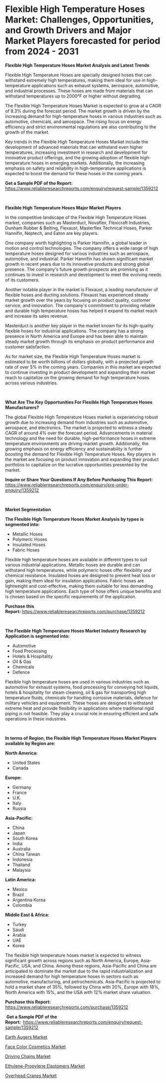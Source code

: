 <p><h1>Flexible High Temperature Hoses Market: Challenges, Opportunities, and Growth Drivers and Major Market Players forecasted for period from 2024 - 2031</h1></p><p><strong>Flexible High Temperature Hoses Market Analysis and Latest Trends</strong></p>
<p><p>Flexible High Temperature Hoses are specially designed hoses that can withstand extremely high temperatures, making them ideal for use in high-temperature applications such as exhaust systems, aerospace, automotive, and industrial processes. These hoses are made from materials that can withstand temperatures up to 2000°F or higher without degrading.</p><p>The Flexible High Temperature Hoses Market is expected to grow at a CAGR of 8.3% during the forecast period. The market growth is driven by the increasing demand for high-temperature hoses in various industries such as automotive, chemicals, and aerospace. The rising focus on energy efficiency and strict environmental regulations are also contributing to the growth of the market.</p><p>Key trends in the Flexible High Temperature Hoses Market include the development of advanced materials that can withstand even higher temperatures, increasing investment in research and development for innovative product offerings, and the growing adoption of flexible high-temperature hoses in emerging markets. Additionally, the increasing emphasis on safety and reliability in high-temperature applications is expected to boost the demand for these hoses in the coming years.</p></p>
<p><strong>Get a Sample PDF of the Report:&nbsp;</strong> <a href="https://www.reliableresearchreports.com/enquiry/request-sample/1359212">https://www.reliableresearchreports.com/enquiry/request-sample/1359212</a></p>
<p>&nbsp;</p>
<p><strong>Flexible High Temperature Hoses Major Market Players</strong></p>
<p><p>In the competitive landscape of the Flexible High Temperature Hoses market, companies such as Masterduct, Novaflex, Flexicraft Industries, Dunham Rubber & Belting, Flexaust, Masterflex Technical Hoses, Parker Hannifin, Neptech, and Eaton are key players.</p><p>One company worth highlighting is Parker Hannifin, a global leader in motion and control technologies. The company offers a wide range of high temperature hoses designed for various industries such as aerospace, automotive, and industrial. Parker Hannifin has shown significant market growth in recent years due to its innovative products and strong global presence. The company's future growth prospects are promising as it continues to invest in research and development to meet the evolving needs of its customers.</p><p>Another notable player in the market is Flexaust, a leading manufacturer of flexible hoses and ducting solutions. Flexaust has experienced steady market growth over the years by focusing on product quality, customer service, and innovation. The company's commitment to providing reliable and durable high temperature hoses has helped it expand its market reach and increase its sales revenue.</p><p>Masterduct is another key player in the market known for its high-quality flexible hoses for industrial applications. The company has a strong presence in North America and Europe and has been able to maintain steady market growth through its emphasis on product performance and customer satisfaction.</p><p>As for market size, the Flexible High Temperature Hoses market is estimated to be worth billions of dollars globally, with a projected growth rate of over 5% in the coming years. Companies in this market are expected to continue investing in product development and expanding their market reach to capitalize on the growing demand for high temperature hoses across various industries.</p></p>
<p>&nbsp;</p>
<p><strong>What Are The Key Opportunities For Flexible High Temperature Hoses Manufacturers?</strong></p>
<p><p>The global Flexible High Temperature Hoses market is experiencing robust growth due to increasing demand from industries such as automotive, aerospace, and electronics. The market is projected to witness a steady CAGR of around 4% over the forecast period. Advancements in material technology and the need for durable, high-performance hoses in extreme temperature environments are driving market growth. Additionally, the growing emphasis on energy efficiency and sustainability is further boosting the demand for Flexible High Temperature Hoses. Key players in the market are focusing on product innovation and expanding their product portfolios to capitalize on the lucrative opportunities presented by the market.</p></p>
<p><strong>Inquire or Share Your Questions If Any Before Purchasing This Report:</strong> <a href="https://www.reliableresearchreports.com/enquiry/pre-order-enquiry/1359212">https://www.reliableresearchreports.com/enquiry/pre-order-enquiry/1359212</a></p>
<p>&nbsp;</p>
<p><strong>Market Segmentation</strong></p>
<p><strong>The Flexible High Temperature Hoses Market Analysis by types is segmented into:</strong></p>
<p><ul><li>Metallic Hoses</li><li>Polymeric Hoses</li><li>Insulated Hoses</li><li>Fabric Hoses</li></ul></p>
<p><p>Flexible high temperature hoses are available in different types to suit various industrial applications. Metallic hoses are durable and can withstand high temperatures, while polymeric hoses offer flexibility and chemical resistance. Insulated hoses are designed to prevent heat loss or gain, making them ideal for insulation applications. Fabric hoses are lightweight and cost-effective, making them suitable for less demanding high temperature applications. Each type of hose offers unique benefits and is chosen based on the specific requirements of the application.</p></p>
<p><strong>Purchase this Report:&nbsp;</strong><a href="https://www.reliableresearchreports.com/purchase/1359212">https://www.reliableresearchreports.com/purchase/1359212</a></p>
<p>&nbsp;</p>
<p><strong>The Flexible High Temperature Hoses Market Industry Research by Application is segmented into:</strong></p>
<p><ul><li>Automotive</li><li>Food Processing</li><li>Hotels & Hospitality</li><li>Oil & Gas</li><li>Chemicals</li><li>Defence</li></ul></p>
<p><p>Flexible high temperature hoses are used in various industries such as automotive for exhaust systems, food processing for conveying hot liquids, hotels & hospitality for steam cleaning, oil & gas for transporting high temperature fluids, chemicals for handling corrosive materials, defence for military vehicles and equipment. These hoses are designed to withstand extreme heat and provide flexibility in applications where traditional rigid piping is not feasible. They play a crucial role in ensuring efficient and safe operations in these industries.</p></p>
<p>&nbsp;</p>
<p><strong>In terms of Region, the Flexible High Temperature Hoses Market Players available by Region are:</strong></p>
<p>
    <p> <strong> North America: </strong>
        <ul>
            <li>United States</li>
            <li>Canada</li>
        </ul>
        </p> 
    <p> <strong> Europe: </strong>
        <ul>
            <li>Germany</li>
            <li>France</li>
            <li>U.K.</li>
            <li>Italy</li>
            <li>Russia</li>
        </ul>
        </p> 
    <p> <strong> Asia-Pacific: </strong>
        <ul>
            <li>China</li>
            <li>Japan</li>
            <li>South Korea</li>
            <li>India</li>
            <li>Australia</li>
            <li>China Taiwan</li>
            <li>Indonesia</li>
            <li>Thailand</li>
            <li>Malaysia</li>
        </ul>
        </p> 
    <p> <strong> Latin America: </strong>
        <ul>
            <li>Mexico</li>
            <li>Brazil</li>
            <li>Argentina Korea</li>
            <li>Colombia</li>
        </ul>
        </p> 
    <p> <strong> Middle East & Africa: </strong>
        <ul>
            <li>Turkey</li>
            <li>Saudi</li>
            <li>Arabia</li>
            <li>UAE</li>
            <li>Korea</li>
        </ul>
    </p>
    </p>
<p><p>The flexible high temperature hoses market is expected to witness significant growth across regions such as North America, Europe, Asia-Pacific, USA, and China. Among these regions, Asia-Pacific and China are anticipated to dominate the market due to the rapid industrialization and increased demand for high temperature hoses in sectors such as automotive, manufacturing, and petrochemicals. Asia-Pacific is projected to hold a market share of 35%, followed by China with 20%, Europe with 18%, North America with 15%, and the USA with 12% market share valuation.</p></p>
<p><strong>Purchase this Report: </strong><a href="https://www.reliableresearchreports.com/purchase/1359212">https://www.reliableresearchreports.com/purchase/1359212</a></p>
<p>&nbsp;<strong>Get a Sample PDF of the Report:&nbsp;&nbsp;</strong><a href="https://www.reliableresearchreports.com/enquiry/request-sample/1359212">https://www.reliableresearchreports.com/enquiry/request-sample/1359212</a></p>
<p><strong></strong></p>
<p><p><a href="https://medium.com/@bobbyrobinson56/earth-augers-market-size-and-market-trends-complete-industry-overview-2024-to-2031-eefdc369ee0a">Earth Augers Market</a></p><p><a href="https://github.com/Paul14Anderson63/Market-Research-Report-List-2/blob/main/face-color-cosmetics-market.md">Face Color Cosmetics Market</a></p><p><a href="https://medium.com/@bobbyrobinson56/driving-chains-market-furnishes-information-on-market-share-market-trends-and-market-growth-b893707a9b4a">Driving Chains Market</a></p><p><a href="https://github.com/mabutironaldo/Market-Research-Report-List-3/blob/main/ethylene-propylene-elastomers-market.md">Ethylene-Propylene Elastomers Market</a></p><p><a href="https://medium.com/@digitaldiviner12/overhead-cranes-market-size-and-market-trends-complete-industry-overview-2024-to-2031-d7be6c92e53d">Overhead Cranes Market</a></p></p>